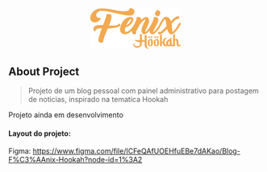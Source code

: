 <p align="center"><img src="public/assets/images/fenix-hookah.svg" width="180"></p>

## About Project
> Projeto de um blog pessoal com painel administrativo para postagem de noticias, inspirado na tematica Hookah

Projeto ainda em desenvolvimento



#### Layout do projeto: 
Figma: https://www.figma.com/file/ICFeQAfUOEHfuEBe7dAKao/Blog-F%C3%AAnix-Hookah?node-id=1%3A2
